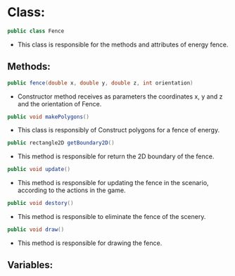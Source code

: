 # Class:

```java
public class Fence
```

* This class is responsible for the methods and attributes of energy fence.

## Methods:

```java
public fence(double x, double y, double z, int orientation)
```

* Constructor method receives as parameters the coordinates x, y and z and the orientation of Fence.

```java
public void makePolygons()
```

* This class is responsibly of Construct polygons for a fence of energy.

```java
public rectangle2D getBoundary2D()
```

* This method is responsible for return the 2D boundary of the fence.

```java
public void update()
```

* This method is responsible for updating the fence in the scenario, according to the actions in the game.

```java
public void destory()
```

* This method is responsible to eliminate the fence of the scenery.

```java
public void draw()
```
* This method is responsible for drawing the fence.

## Variables:
